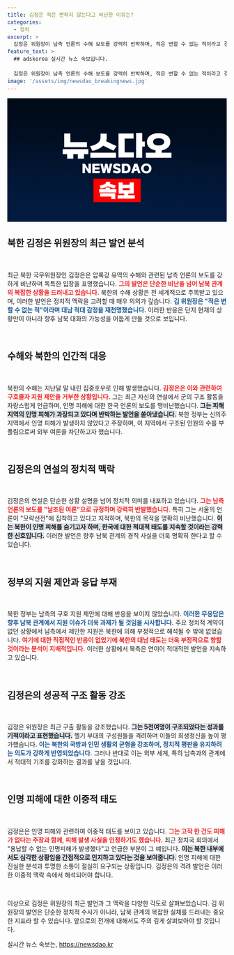 ```yaml
---
title: 김정은 적은 변하지 않는다고 비난한 이유는?
categories:
  - 정치
excerpt: >
  김정은 위원장이 남측 언론의 수해 보도를 강력히 반박하며, 적은 변할 수 없는 적이라고 경고했다. 구호 지원 제의에 응하지 않으면서 북한 내부의 구조 작업에 대한 자신감을 나타냈지만, 인명피해 가능성을 부인하며 대남 비난을 이어갔다. 과연 그가 숨기려는 진실은 무엇일까?
feature_text: >
  ## adskorea 실시간 뉴스 속보입니다.

  김정은 위원장이 남측 언론의 수해 보도를 강력히 반박하며, 적은 변할 수 없는 적이라고 경고했다. 구호 지원 제의에 응하지 않으면서 북한 내부의 구조 작업에 대한 자신감을 나타냈지만, 인명피해 가능성을 부인하며 대남 비난을 이어갔다. 과연 그가 숨기려는 진실은 무엇일까?
image: '/assets/img/newsdao_breakingnews.jpg'
---
```


<p><img src="/assets/img/newsdao_breakingnews.jpg" alt="adskorea 속보" /></p>

<h2 data-ke-size="size26">북한 김정은 위원장의 최근 발언 분석</h2>

<p data-ke-size="size16">&nbsp;</p>

<p>최근 북한 국무위원장인 김정은은 압록강 유역의 수해와 관련된 남측 언론의 보도를 강하게 비난하며 독특한 입장을 표명했습니다. <b><span style="color: #ee2323;">그의 발언은 단순한 비난을 넘어 남북 관계의 복잡한 상황을 드러내고 있습니다.</span></b>  북한의 수해 상황은 전 세계적으로 주목받고 있으며, 이러한 발언은 정치적 맥락을 고려할 때 매우 의의가 깊습니다. <b><span style="color: #1a5490;">김 위원장은 "적은 변할 수 없는 적"이라며 대남 적대 감정을 재천명했습니다.</span></b> 이러한 반응은 단지 현재의 상황만이 아니라 향후 남북 대화의 가능성을 어둡게 만들 것으로 보입니다.</p>

<p data-ke-size="size16">&nbsp;</p>

<h2 data-ke-size="size26">수해와 북한의 인간적 대응</h2>

<p data-ke-size="size16">&nbsp;</p>

<p>북한의 수해는 지난달 말 내린 집중호우로 인해 발생했습니다. <b><span style="color: #ee2323;">김정은은 이와 관련하여 구호물자 지원 제안을 거부한 상황입니다.</span></b> 그는 최근 자신의 연설에서 군의 구조 활동을 자랑스럽게 언급하며, 인명 피해에 대한 한국 언론의 보도를 맹비난했습니다. <b><span style="background-color: #21538527;">그는 피해 지역의 인명 피해가 과장되고 있다며 반박하는 발언을 쏟아냈습니다.</span></b> 북한 정부는 신의주 지역에서 인명 피해가 발생하지 않았다고 주장하며, 이 지역에서 구조된 인원의 수를 부풀림으로써 외부 여론을 차단하고자 했습니다.</p>

<p data-ke-size="size16">&nbsp;</p>

<h2 data-ke-size="size26">김정은의 연설의 정치적 맥락</h2>

<p data-ke-size="size16">&nbsp;</p>

<p>김정은의 연설은 단순한 상황 설명을 넘어 정치적 의미를 내포하고 있습니다. <b><span style="color: #ee2323;">그는 남측 언론의 보도를 "날조된 여론"으로 규정하며 강력히 반발했습니다.</span></b> 특히 그는 서울의 언론이 "모략선전"에 집착하고 있다고 지적하며, 북한의 목적을 명확히 비난했습니다. <b><span style="background-color: #21538527;">이는 북한이 인명 피해를 숨기고자 하며, 한국에 대한 적대적 태도를 지속할 것이라는 강력한 신호입니다.</span></b> 이러한 발언은 향후 남북 관계의 경직 사실을 더욱 명확히 한다고 할 수 있습니다.</p>

<p data-ke-size="size16">&nbsp;</p>

<h2 data-ke-size="size26">정부의 지원 제안과 응답 부재</h2>

<p data-ke-size="size16">&nbsp;</p>

<p>북한 정부는 남측의 구호 지원 제안에 대해 반응을 보이지 않았습니다. <b><span style="color: #1a5490;">이러한 무응답은 향후 남북 관계에서 지원 이슈가 더욱 과제가 될 것임을 시사합니다.</span></b> 주요 정치적 계약이 없던 상황에서 남측에서 제안한 지원은 북한에 의해 부정적으로 해석될 수 밖에 없었습니다. <b><span style="color: #ee2323;">여기에 대한 직접적인 반응이 없었기에 북한의 대남 태도는 더욱 부정적으로 향할 것이라는 분석이 지배적입니다.</span></b> 이러한 상황에서 북측은 연이어 적대적인 발언을 지속하고 있습니다.</p>

<p data-ke-size="size16">&nbsp;</p>

<h2 data-ke-size="size26">김정은의 성공적 구조 활동 강조</h2>

<p data-ke-size="size16">&nbsp;</p>

<p>김정은 위원장은 최근 구출 활동을 강조했습니다. <b><span style="background-color: #21538527;">그는 5천여명이 구조되었다는 성과를 기적이라고 표현했습니다.</span></b> 헬기 부대의 구성원들을 격려하며 이들의 희생정신을 높이 평가했습니다. <b><span style="color: #1a5490;">이는 북한의 국방과 인민 생활의 균형을 강조하며, 정치적 평판을 유지하려는 의도가 강하게 반영되었습니다.</span></b> 그러나 반대로 이는 외부 세계, 특히 남측과의 관계에서 적대적 기조를 강화하는 결과를 낳을 것입니다. </p>

<p data-ke-size="size16">&nbsp;</p>

<h2 data-ke-size="size26">인명 피해에 대한 이중적 태도</h2>

<p data-ke-size="size16">&nbsp;</p>

<p>김정은은 인명 피해와 관련하여 이중적 태도를 보이고 있습니다. <b><span style="color: #ee2323;">그는 고작 한 건도 피해가 없다는 주장과 함께, 피해 발생 사실을 인정하기도 했습니다.</span></b> 최근 정치국 회의에서 "용납할 수 없는 인명피해가 발생했다"고 언급한 부분이 그 예입니다. <b><span style="background-color: #21538527;">이는 북한 내부에서도 심각한 상황임을 간접적으로 인지하고 있다는 것을 보여줍니다.</span></b> 인명 피해에 대한 진실한 분석과 투명한 소통이 절실히 요구되는 상황입니다. 김정은의 격려 발언은 이러한 이중적 맥락 속에서 해석되어야 합니다.</p>

<p data-ke-size="size16">&nbsp;</p>

<p>이상으로 김정은 위원장의 최근 발언과 그 맥락을 다양한 각도로 살펴보았습니다. 김 위원장의 발언은 단순한 정치적 수사가 아니라, 남북 관계의 복잡한 실체를 드러내는 중요한 지표라 할 수 있습니다. 앞으로의 전개에 대해서도 주의 깊게 살펴보아야 할 것입니다.</p>
실시간 뉴스 속보는, <a href="https://newsdao.kr" rel="dofollow">https://newsdao.kr</a>


